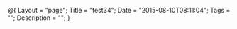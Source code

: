 @{
    Layout = "page";
    Title = "test34";
    Date = "2015-08-10T08:11:04";
    Tags = "";
    Description = "";
}